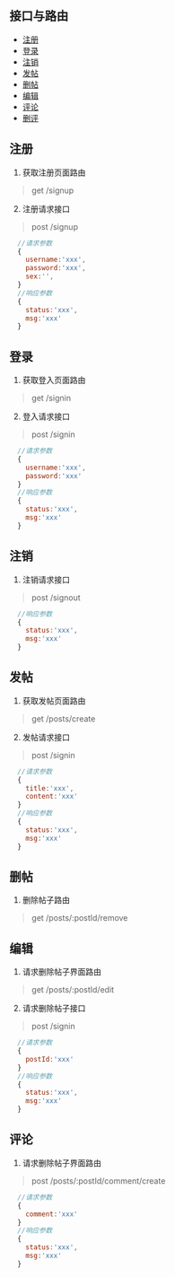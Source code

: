 
## 接口与路由
- [注册](#注册)
- [登录](#登录)
- [注销](#注销)
- [发帖](#发帖)
- [删帖](#删帖)
- [编辑](#编辑)
- [评论](#评论)
- [删评](#删评)

## 注册

  1. 获取注册页面路由
  > get /signup

  2. 注册请求接口
  > post /signup

  ```js
    //请求参数
    {
      username:'xxx',
      password:'xxx',
      sex:'',
    }
    //响应参数
    {
      status:'xxx',
      msg:'xxx'
    }
  ```

## 登录

1. 获取登入页面路由
> get /signin

2. 登入请求接口
> post /signin

```js
  //请求参数
  {
    username:'xxx',
    password:'xxx'
  }
  //响应参数
  {
    status:'xxx',
    msg:'xxx'
  }
```

## 注销

1. 注销请求接口
> post /signout

```js
  //响应参数
  {
    status:'xxx',
    msg:'xxx'
  }
```

## 发帖

1. 获取发帖页面路由
> get /posts/create

2. 发帖请求接口
> post /signin

```js
  //请求参数
  {
    title:'xxx',
    content:'xxx'
  }
  //响应参数
  {
    status:'xxx',
    msg:'xxx'
  }
```

## 删帖
1. 删除帖子路由
> get /posts/:postId/remove

## 编辑

1. 请求删除帖子界面路由
> get /posts/:postId/edit

2. 请求删除帖子接口
> post /signin

```js
  //请求参数
  {
    postId:'xxx'
  }
  //响应参数
  {
    status:'xxx',
    msg:'xxx'
  }
```

## 评论

1. 请求删除帖子界面路由
> post /posts/:postId/comment/create

```js
  //请求参数
  {
    comment:'xxx'
  }
  //响应参数
  {
    status:'xxx',
    msg:'xxx'
  }
```

